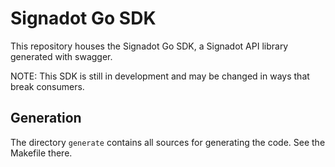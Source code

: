 # Signadot Go SDK

This repository houses the Signadot Go SDK, a Signadot API library
generated with swagger.

NOTE: This SDK is still in development and may be changed in ways that break consumers.

## Generation

The directory `generate` contains all sources for generating the code.
See the Makefile there.
